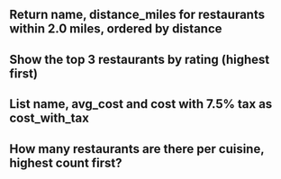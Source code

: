 ## Return name, distance_miles for restaurants within 2.0 miles, ordered by distance


## Show the top 3 restaurants by rating (highest first)


## List name, avg_cost and cost with 7.5% tax as cost_with_tax


## How many restaurants are there per cuisine, highest count first?